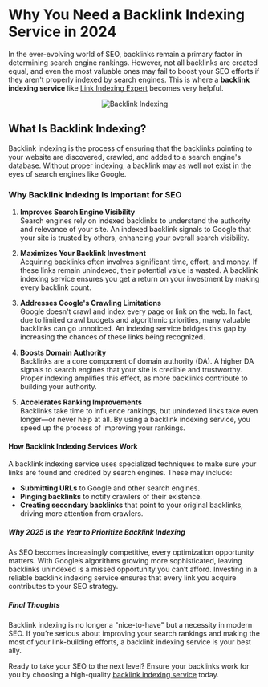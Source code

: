 # Why You Need a Backlink Indexing Service in 2024  

In the ever-evolving world of SEO, backlinks remain a primary factor in determining search engine rankings. However, not all backlinks are created equal, and even the most valuable ones may fail to boost your SEO efforts if they aren't properly indexed by search engines. This is where a **backlink indexing service** like <a href="https://www.linkindexingexpert.com">Link Indexing Expert</a> becomes very helpful.

<div align="center">
    <img src="https://www.linkindexingexpert.com/assets/images/frontend/banner/66ca6f7ca9bdd1724542844.png" alt="Backlink Indexing">
</div>

## What Is Backlink Indexing?  
Backlink indexing is the process of ensuring that the backlinks pointing to your website are discovered, crawled, and added to a search engine's database. Without proper indexing, a backlink may as well not exist in the eyes of search engines like Google.  

### Why Backlink Indexing Is Important for SEO  
1. **Improves Search Engine Visibility**  
   Search engines rely on indexed backlinks to understand the authority and relevance of your site. An indexed backlink signals to Google that your site is trusted by others, enhancing your overall search visibility.  

2. **Maximizes Your Backlink Investment**  
   Acquiring backlinks often involves significant time, effort, and money. If these links remain unindexed, their potential value is wasted. A backlink indexing service ensures you get a return on your investment by making every backlink count.  

3. **Addresses Google's Crawling Limitations**  
   Google doesn't crawl and index every page or link on the web. In fact, due to limited crawl budgets and algorithmic priorities, many valuable backlinks can go unnoticed. An indexing service bridges this gap by increasing the chances of these links being recognized.  

4. **Boosts Domain Authority**  
   Backlinks are a core component of domain authority (DA). A higher DA signals to search engines that your site is credible and trustworthy. Proper indexing amplifies this effect, as more backlinks contribute to building your authority.  

5. **Accelerates Ranking Improvements**  
   Backlinks take time to influence rankings, but unindexed links take even longer—or never help at all. By using a backlink indexing service, you speed up the process of improving your rankings.  

#### How Backlink Indexing Services Work  
A backlink indexing service uses specialized techniques to make sure your links are found and credited by search engines. These may include:  
- **Submitting URLs** to Google and other search engines.  
- **Pinging backlinks** to notify crawlers of their existence.  
- **Creating secondary backlinks** that point to your original backlinks, driving more attention from crawlers.  

##### Why 2025 Is the Year to Prioritize Backlink Indexing  
As SEO becomes increasingly competitive, every optimization opportunity matters. With Google’s algorithms growing more sophisticated, leaving backlinks unindexed is a missed opportunity you can’t afford. Investing in a reliable backlink indexing service ensures that every link you acquire contributes to your SEO strategy.  

##### Final Thoughts  
Backlink indexing is no longer a "nice-to-have" but a necessity in modern SEO. If you’re serious about improving your search rankings and making the most of your link-building efforts, a backlink indexing service is your best ally.  

Ready to take your SEO to the next level? Ensure your backlinks work for you by choosing a high-quality <a href="https://www.linkindexingexpert.com">backlink indexing service</a> today.  

